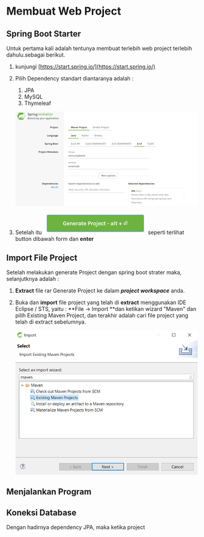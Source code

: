 # Membuat Web Project

## Spring Boot Starter

Untuk pertama kali adalah tentunya membuat terlebih web project terlebih dahulu.sebagai berikut.

1. kunjungi [https://start.spring.io/](https://start.spring.io/)
2. Pilih Dependency standart diantaranya adalah :  
   1. JPA  
   2. MySQL  
   3. Thymeleaf

   ![](/assets/springinitializr.png)

3. Setelah itu ![](/assets/btn-generate-project.png) seperti terlihat button dibawah form dan **enter**

## Import File Project

Setelah melakukan generate Project dengan spring boot strater maka, selanjutknya adalah :

1. **Extract** file rar Generate Project ke dalam _**project workspace**_ anda.

2. Buka dan **import** file project yang telah di **extract** menggunakan IDE Eclipse / STS, yaitu : **File -&gt; Import **dan ketikan wizard "Maven" dan pilih Existing Maven Project, dan terakhir adalah cari file project yang telah di extract sebelumnya.

   ![](/assets/import-project.png)

## Menjalankan Program



## Koneksi Database

Dengan hadirnya dependency JPA, maka ketika project



